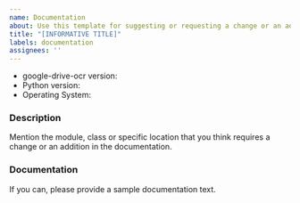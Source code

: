 ```yaml
---
name: Documentation
about: Use this template for suggesting or requesting a change or an addition to the documentation
title: "[INFORMATIVE TITLE]"
labels: documentation
assignees: ''
---
```


* google-drive-ocr version:
* Python version:
* Operating System:

### Description

Mention the module, class or specific location that you think requires a change or an addition in the documentation.

### Documentation

If you can, please provide a sample documentation text.

